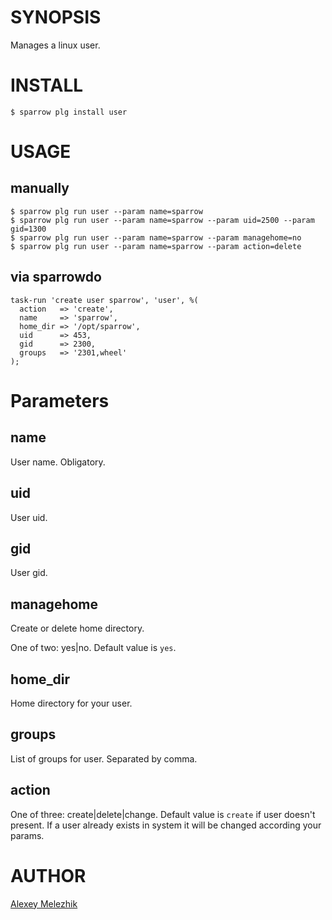 # SYNOPSIS

Manages a linux user.

# INSTALL

    $ sparrow plg install user

# USAGE

## manually

    $ sparrow plg run user --param name=sparrow
    $ sparrow plg run user --param name=sparrow --param uid=2500 --param gid=1300
    $ sparrow plg run user --param name=sparrow --param managehome=no
    $ sparrow plg run user --param name=sparrow --param action=delete

## via sparrowdo

    task-run 'create user sparrow', 'user', %(
      action   => 'create',
      name     => 'sparrow',
      home_dir => '/opt/sparrow',
      uid      => 453,
      gid      => 2300,
      groups   => '2301,wheel'
    );


# Parameters

## name

User name. Obligatory.
  
## uid

User uid.

## gid

User gid.

## managehome

Create or delete home directory.

One of two: yes|no. Default value is `yes`.

## home_dir

Home directory for your user. 

## groups

List of groups for user. Separated by comma.

## action

One of three: create|delete|change. Default value is `create` if user doesn't present. If a user already exists in system it will be changed according your params.


# AUTHOR

[Alexey Melezhik](mailto:melezhik@gmail.com)

